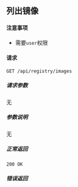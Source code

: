 ## 列出镜像

#### 注意事项

- 需要`user`权限

#### 请求

```
GET /api/registry/images
```

##### 请求参数

无

##### 参数说明

无

##### 正常返回

```
200 OK
```

##### 错误返回
